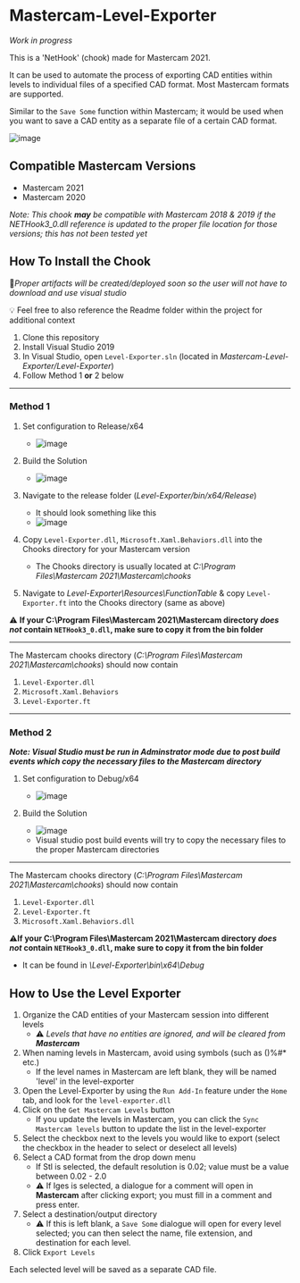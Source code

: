 # Mastercam-Level-Exporter
_Work in progress_

This is a 'NetHook' (chook) made for Mastercam 2021. 

It can be used to automate the process of exporting CAD entities within levels to individual files of a specified CAD format. Most Mastercam formats are supported. 

Similar to the `Save Some` function within Mastercam; it would be used when you want to save a CAD entity as a separate file of a certain CAD format.


![image](https://user-images.githubusercontent.com/56398786/168148534-0477e054-0162-43f8-878a-c3cb4bcdffe2.png)


## Compatible Mastercam Versions
- Mastercam 2021
- Mastercam 2020

_Note: This chook **may** be compatible with Mastercam 2018 & 2019 if the NETHook3_0.dll reference is updated to the proper file location for those versions; this has not been tested yet_

## How To Install the Chook
🚧_Proper artifacts will be created/deployed soon so the user will not have to download and use visual studio_

💡 Feel free to also reference the Readme folder within the project for additional context
1. Clone this repository
2. Install Visual Studio 2019
3. In Visual Studio, open `Level-Exporter.sln` (located in _Mastercam-Level-Exporter/Level-Exporter_)
4. Follow Method 1 **or** 2 below 

---

### Method 1
1. Set configuration to Release/x64
   - ![image](https://user-images.githubusercontent.com/56398786/167949149-41a62689-8424-4a14-9275-b24b919c4f72.png)

2. Build the Solution
   - ![image](https://user-images.githubusercontent.com/56398786/167949983-9376219f-2600-4433-85b0-faf60ca41602.png)

3. Navigate to the release folder (_Level-Exporter/bin/x64/Release_)
   - It should look something like this
   - ![image](https://user-images.githubusercontent.com/56398786/167950976-4468a736-714f-4885-9a51-5e74d8af23c9.png)
   
4. Copy `Level-Exporter.dll`, `Microsoft.Xaml.Behaviors.dll` into the Chooks directory for your Mastercam version
   - The Chooks directory is usually located at _C:\Program Files\Mastercam 2021\Mastercam\chooks_

5. Navigate to _Level-Exporter\Resources\FunctionTable_ & copy `Level-Exporter.ft` into the Chooks directory (same as above)
   
⚠️ **If your C:\Program Files\Mastercam 2021\Mastercam directory _does not_ contain `NETHook3_0.dll`, make sure to copy it from the bin folder**

---
The Mastercam chooks directory (_C:\Program Files\Mastercam 2021\Mastercam\chooks_) should now contain
1. `Level-Exporter.dll`
2. `Microsoft.Xaml.Behaviors`
3. `Level-Exporter.ft`

---
### Method 2 
**_Note: Visual Studio must be run in Adminstrator mode due to post build events which copy the necessary files to the Mastercam directory_**
1. Set configuration to Debug/x64
   - ![image](https://user-images.githubusercontent.com/56398786/167948586-6b4ac143-0f16-42ed-8d0d-9403d89ec6ae.png)

2. Build the Solution
   - ![image](https://user-images.githubusercontent.com/56398786/167949983-9376219f-2600-4433-85b0-faf60ca41602.png)
   - Visual studio post build events will try to copy the necessary files to the proper Mastercam directories

---
The Mastercam chooks directory (_C:\Program Files\Mastercam 2021\Mastercam\chooks_) should now contain
1. `Level-Exporter.dll`
2. `Level-Exporter.ft`
3. `Microsoft.Xaml.Behaviors.dll`

⚠️**If your C:\Program Files\Mastercam 2021\Mastercam directory _does not_ contain `NETHook3_0.dll`, make sure to copy it from the bin folder**
- It can be found in _\Level-Exporter\bin\x64\Debug_

## How to Use the Level Exporter
1. Organize the CAD entities of your Mastercam session into different levels
   - ⚠️ _Levels that have no entities are ignored, and will be cleared from **Mastercam**_
3. When naming levels in Mastercam, avoid using symbols (such as ()%#* etc.)
   - If the level names in Mastercam are left blank, they will be named 'level' in the level-exporter
4. Open the Level-Exporter by using the `Run Add-In` feature under the `Home` tab, and look for the `level-exporter.dll`
5. Click on the `Get Mastercam Levels` button
   -  If you update the levels in Mastercam, you can click the `Sync Mastercam levels` button to update the list in the level-exporter
7. Select the checkbox next to the levels you would like to export (select the checkbox in the header to select or deselect all levels)
8. Select a CAD format from the drop down menu
   - If Stl is selected, the default resolution is 0.02; value must be a value between 0.02 - 2.0
   - ⚠️ If Iges is selected, a dialogue for a comment will open in **Mastercam** after clicking export; you must fill in a comment and press enter.
9. Select a destination/output directory
   - ⚠️ If this is left blank, a `Save Some` dialogue will open for every level selected; you can then select the name, file extension, and destination for each level.
10. Click `Export Levels`

Each selected level will be saved as a separate CAD file.
